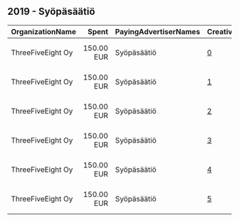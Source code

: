 ## 2019 - Syöpäsäätiö 
|OrganizationName|Spent|PayingAdvertiserNames|CreativeUrls|Impressions|Genders|AgeBrackets|CountryCodes|BillingAddresses|CandidateBallotInformation|
|:---|---:|:---|:---|---:|:---|:---|:---|:---|:---|
|ThreeFiveEight Oy|150.00 EUR|Syöpäsäätiö|[0](https://www.snap.com/political-ads/asset/fac2eba7b05678de3110081b65dcd874da7721005fbd0f1217b9b0e58dda3461?mediaType=mp4)|102,910||18-|finland|"Pursimiehenkatu 26 c, 8th floor,Helsinki,00150,FI"||
|ThreeFiveEight Oy|150.00 EUR|Syöpäsäätiö|[1](https://www.snap.com/political-ads/asset/81c62246572332cb92f0c1f743170fbf65c7f6f348b320d8d8ea1bccac0662ad?mediaType=mp4)|102,486||18-|finland|"Pursimiehenkatu 26 c, 8th floor,Helsinki,00150,FI"||
|ThreeFiveEight Oy|150.00 EUR|Syöpäsäätiö|[2](https://www.snap.com/political-ads/asset/81c62246572332cb92f0c1f743170fbf65c7f6f348b320d8d8ea1bccac0662ad?mediaType=mp4)|94,884|||finland|"Pursimiehenkatu 26 c, 8th floor,Helsinki,00150,FI"||
|ThreeFiveEight Oy|150.00 EUR|Syöpäsäätiö|[3](https://www.snap.com/political-ads/asset/9276a99ca6e98d3c4f796bd02ae60fb0a3dd14ac84b559314b9facc852528cea?mediaType=mp4)|105,224||18-|finland|"Pursimiehenkatu 26 c, 8th floor,Helsinki,00150,FI"||
|ThreeFiveEight Oy|150.00 EUR|Syöpäsäätiö|[4](https://www.snap.com/political-ads/asset/9276a99ca6e98d3c4f796bd02ae60fb0a3dd14ac84b559314b9facc852528cea?mediaType=mp4)|92,391|||finland|"Pursimiehenkatu 26 c, 8th floor,Helsinki,00150,FI"||
|ThreeFiveEight Oy|150.00 EUR|Syöpäsäätiö|[5](https://www.snap.com/political-ads/asset/fac2eba7b05678de3110081b65dcd874da7721005fbd0f1217b9b0e58dda3461?mediaType=mp4)|97,280|||finland|"Pursimiehenkatu 26 c, 8th floor,Helsinki,00150,FI"||
